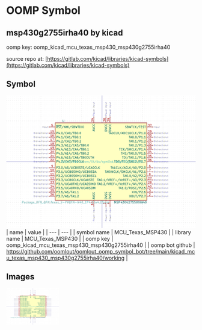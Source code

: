 # OOMP Symbol  
## msp430g2755irha40  by kicad  
  
oomp key: oomp_kicad_mcu_texas_msp430_msp430g2755irha40  
  
source repo at: [https://gitlab.com/kicad/libraries/kicad-symbols](https://gitlab.com/kicad/libraries/kicad-symbols)  
## Symbol  
  
[![working.png](working_600.png)](working.png)  
| name | value | 
| --- | --- | 
| symbol name | MCU_Texas_MSP430 | 
| library name | MCU_Texas_MSP430 | 
| oomp key | oomp_kicad_mcu_texas_msp430_msp430g2755irha40 | 
| oomp bot github | https://github.com/oomlout/oomlout_oomp_symbol_bot/tree/main/kicad_mcu_texas_msp430_msp430g2755irha40/working | 
## Images  
  
[![working.png](working_140.png)](working.png)  

